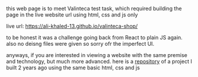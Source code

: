 this web page is to meet Valinteca test task, which required building the page in the live website url using html, css and js only

live url: https://ali-khaled-13.github.io/valinteca-shop/

to be honest it was a challenge going back from React to plain JS again. also no deisng files were given so sorry ofr the imperfect UI.

anyways, if you are interested in viewing a website with the same premise and technology, but much more advanced. here is a [repository](https://github.com/ALI-KHALED-13/The-Arabian-Kitchen) of a project I built 2 years ago using the same basic html, css and js